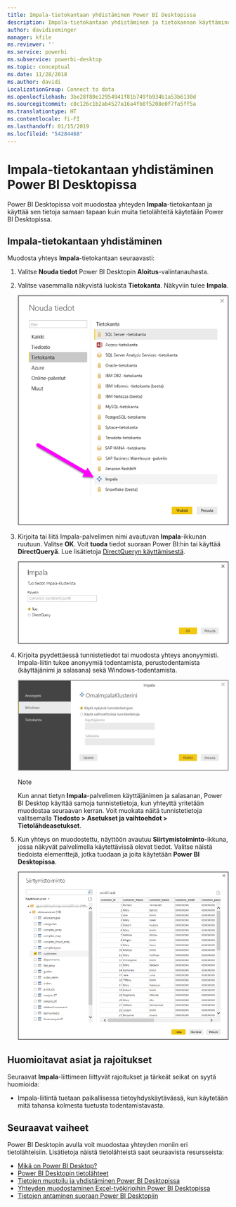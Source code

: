 ```yaml
---
title: Impala-tietokantaan yhdistäminen Power BI Desktopissa
description: Impala-tietokantaan yhdistäminen ja tietokannan käyttäminen helposti Power BI Desktopissa
author: davidiseminger
manager: kfile
ms.reviewer: ''
ms.service: powerbi
ms.subservice: powerbi-desktop
ms.topic: conceptual
ms.date: 11/28/2018
ms.author: davidi
LocalizationGroup: Connect to data
ms.openlocfilehash: 3be28f80e12954941f81b749fb934b1a53b6130d
ms.sourcegitcommit: c8c126c1b2ab4527a16a4fb8f5208e0f7fa5ff5a
ms.translationtype: HT
ms.contentlocale: fi-FI
ms.lasthandoff: 01/15/2019
ms.locfileid: "54284468"
---
```

# <a name="connect-to-an-impala-database-in-power-bi-desktop"></a>Impala-tietokantaan yhdistäminen Power BI Desktopissa
Power BI Desktopissa voit muodostaa yhteyden **Impala**-tietokantaan ja käyttää sen tietoja samaan tapaan kuin muita tietolähteitä käytetään Power BI Desktopissa.

## <a name="connect-to-an-impala-database"></a>Impala-tietokantaan yhdistäminen
Muodosta yhteys **Impala**-tietokantaan seuraavasti: 

1. Valitse **Nouda tiedot** Power BI Desktopin **Aloitus**-valintanauhasta. 

2. Valitse vasemmalla näkyvistä luokista **Tietokanta**. Näkyviin tulee **Impala**.

    ![Nouda tiedot](media/desktop-connect-impala/connect_impala_2.png)

3. Kirjoita tai liitä Impala-palvelimen nimi avautuvan **Impala**-ikkunan ruutuun. Valitse **OK**. Voit **tuoda** tiedot suoraan Power BI:hin tai käyttää **DirectQueryä**. Lue lisätietoja [DirectQueryn käyttämisestä](desktop-use-directquery.md).

    ![Impala-ikkuna](media/desktop-connect-impala/connect_impala_3a.png)

4. Kirjoita pyydettäessä tunnistetiedot tai muodosta yhteys anonyymisti. Impala-liitin tukee anonyymiä todentamista, perustodentamista (käyttäjänimi ja salasana) sekä Windows-todentamista.

    ![Impala-liitin](media/desktop-connect-impala/connect_impala_4.png)

    > [!NOTE]
    > Kun annat tietyn **Impala**-palvelimen käyttäjänimen ja salasanan, Power BI Desktop käyttää samoja tunnistetietoja, kun yhteyttä yritetään muodostaa seuraavan kerran. Voit muokata näitä tunnistetietoja valitsemalla **Tiedosto > Asetukset ja vaihtoehdot > Tietolähdeasetukset**.


5. Kun yhteys on muodostettu, näyttöön avautuu **Siirtymistoiminto**-ikkuna, jossa näkyvät palvelimella käytettävissä olevat tiedot. Valitse näistä tiedoista elementtejä, jotka tuodaan ja joita käytetään **Power BI Desktopissa**.

    ![Siirtymistoimintoikkuna](media/desktop-connect-impala/connect_impala_5.png)

## <a name="considerations-and-limitations"></a>Huomioitavat asiat ja rajoitukset
Seuraavat **Impala**-liittimeen liittyvät rajoitukset ja tärkeät seikat on syytä huomioida:

* Impala-liitintä tuetaan paikallisessa tietoyhdyskäytävässä, kun käytetään mitä tahansa kolmesta tuetusta todentamistavasta.

## <a name="next-steps"></a>Seuraavat vaiheet
Power BI Desktopin avulla voit muodostaa yhteyden moniin eri tietolähteisiin. Lisätietoja näistä tietolähteistä saat seuraavista resursseista:

* [Mikä on Power BI Desktop?](desktop-what-is-desktop.md)
* [Power BI Desktopin tietolähteet](desktop-data-sources.md)
* [Tietojen muotoilu ja yhdistäminen Power BI Desktopissa](desktop-shape-and-combine-data.md)
* [Yhteyden muodostaminen Excel-työkirjoihin Power BI Desktopissa](desktop-connect-excel.md)   
* [Tietojen antaminen suoraan Power BI Desktopiin](desktop-enter-data-directly-into-desktop.md)   

